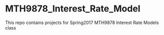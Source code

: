 # MTH9878_Interest_Rate_Model
This repo contains projects for Spring2017 MTH9878 Interest Rate Models class
